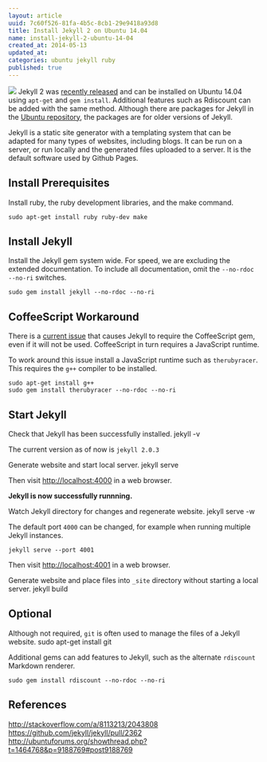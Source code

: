 ```yaml
---
layout: article
uuid: 7c60f526-81fa-4b5c-8cb1-29e9418a93d8
title: Install Jekyll 2 on Ubuntu 14.04
name: install-jekyll-2-ubuntu-14-04
created_at: 2014-05-13
updated_at:
categories: ubuntu jekyll ruby
published: true
---
```

![](http://jekyllrb.com/img/logo-2x.png)
Jekyll 2 was [recently released][jekyll2] and can be installed on Ubuntu 14.04 using `apt-get` and `gem install`. Additional features such as Rdiscount can be added with the same method. Although there are packages for Jekyll in the [Ubuntu repository][ubunturepo], the packages are for older versions of Jekyll.

Jekyll is a static site generator with a templating system that can be adapted for many types of websites, including blogs. It can be run on a server, or run locally and the generated files uploaded to a server. It is the default software used by Github Pages.


[jekyll2]:http://jekyllrb.com/news/2014/05/06/jekyll-turns-2-0-0/
[ubunturepo]:http://packages.ubuntu.com/search?keywords=jekyll&searchon=names&suite=all&section=all

<!--more--> 

## Install Prerequisites ##

Install ruby, the ruby development libraries, and the make command.

    sudo apt-get install ruby ruby-dev make


## Install Jekyll ##
Install the Jekyll gem system wide. For speed, we are excluding the extended documentation. To include all documentation, omit the `--no-rdoc --no-ri` switches.

    sudo gem install jekyll --no-rdoc --no-ri


## CoffeeScript Workaround ##
There is a [current issue][issue] that causes Jekyll to require the CoffeeScript gem, even if it will not be used. CoffeeScript in turn requires a JavaScript runtime.

[issue]:https://github.com/jekyll/jekyll/issues/2327

To work around this issue install a JavaScript runtime such as `therubyracer`. This requires the `g++` compiler to be installed. 

    sudo apt-get install g++
    sudo gem install therubyracer --no-rdoc --no-ri


## Start Jekyll ##

Check that Jekyll has been successfully installed.
    jekyll -v

The current version as of now is `jekyll 2.0.3`

Generate website and start local server.
    jekyll serve

Then visit <http://localhost:4000> in a web browser.

**Jekyll is now successfully runnning.**

Watch Jekyll directory for changes and regenerate website.
    jekyll serve -w
    
The default port `4000` can be changed, for example when running multiple Jekyll instances.

    jekyll serve --port 4001
Then visit <http://localhost:4001> in a web browser.

Generate website and place files into `_site` directory without starting a local server.
    jekyll build


## Optional ##
Although not required, `git` is often used to manage the files of a Jekyll website.
    sudo apt-get install git

Additional gems can add features to Jekyll, such as the alternate `rdiscount` Markdown renderer.

    sudo gem install rdiscount --no-rdoc --no-ri











References
----
http://stackoverflow.com/a/8113213/2043808
https://github.com/jekyll/jekyll/pull/2362
http://ubuntuforums.org/showthread.php?t=1464768&p=9188769#post9188769

